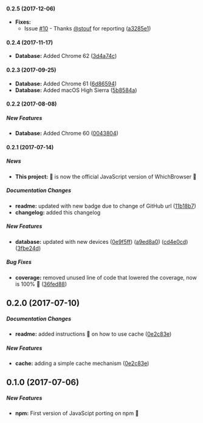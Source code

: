 #### 0.2.5 (2017-12-06)
* **Fixes:** 
    * Issue [#10](https://github.com/WhichBrowser/Parser-JavaScript/issues/10) - Thanks [@stouf](https://github.com/stouf) for reporting ([a3285e1](https://github.com/WhichBrowser/Parser-JavaScript/commit/a3285e1f1f439bccbbe2c1bb93abfdcd3a93f7de))

#### 0.2.4 (2017-11-17) 
* **Database:** Added Chrome 62 ([3d4a74c](https://github.com/WhichBrowser/Parser-JavaScript/commit/3d4a74c1cf995a41bde6a6136bfd076d9e877286))

#### 0.2.3 (2017-09-25) 
* **Database:** Added Chrome 61 ([6d86594](https://github.com/WhichBrowser/Parser-JavaScript/commit/6d86594e82e795fb1720dfc162c002e73889be4b))
* **Database:** Added macOS High Sierra ([5b8584a](https://github.com/WhichBrowser/Parser-JavaScript/commit/5b8584adf81f449b75d851c34d2d6ab39d138579))

#### 0.2.2 (2017-08-08)

##### New Features
* **Database:** Added Chrome 60 ([0043804](https://github.com/WhichBrowser/Parser-JavaScript/commit/00438049ff3f30fb2810a980c88146b2112eff0b))

#### 0.2.1 (2017-07-14)

##### News
* **This project:** 🎊 is now the official JavaScript version of WhichBrowser 🍾

##### Documentation Changes
* **readme:** updated with new badge due to change of GitHub url ([11b18b7](https://github.com/WhichBrowser/Parser-JavaScript/commit/11b18b76409edeece95a8fd32fdb13b466ab1e8f))
* **changelog:** added this changelog

##### New Features
* **database:** updated with new devices ([0e9f5ff](https://github.com/WhichBrowser/Parser-JavaScript/commit/0e9f5ffe6c8c571edec13d9590c67348247a8bc1))
([a9ed8a0](https://github.com/WhichBrowser/Parser-JavaScript/commit/a9ed8a0a45206eae7a64f8f86f861688b4ed3cca))
([cd4e0cd](https://github.com/WhichBrowser/Parser-JavaScript/commit/cd4e0cd158a897a917593e41cddd992b9325b53e))
([3fbe24d](https://github.com/WhichBrowser/Parser-JavaScript/commit/3fbe24d223eb45d3fd14e97e91f55ef5f98be065))

##### Bug Fixes
* **coverage:** removed unused line of code that lowered the coverage, now is 100% 🎉 ([36fed88](https://github.com/WhichBrowser/Parser-JavaScript/commit/36fed88210cbfd38f65911a03d1d90be6e3553c4))

## 0.2.0 (2017-07-10)

##### Documentation Changes

* **readme:** added instructions 📖 on how to use cache ([0e2c83e](https://github.com/WhichBrowser/Parser-JavaScript/commit/0e2c83e5cd53bcaa5c59047ea8665a9e48174ff8))

##### New Features
* **cache:** adding a simple cache mechanism ([0e2c83e](https://github.com/WhichBrowser/Parser-JavaScript/commit/0e2c83e5cd53bcaa5c59047ea8665a9e48174ff8))

## 0.1.0 (2017-07-06)

##### New Features

* **npm:** First version of JavaScipt porting on npm 🎇
